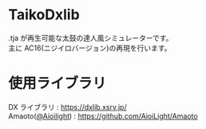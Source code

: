 # TaikoDxlib

.tja が再生可能な太鼓の達人風シミュレーターです。<br>
主に AC16(ニジイロバージョン)の再現を行います。

# 使用ライブラリ

DX ライブラリ : https://dxlib.xsrv.jp/ <br>
Amaoto([@Aioilight](https://github.com/AioiLight)) : https://github.com/AioiLight/Amaoto
